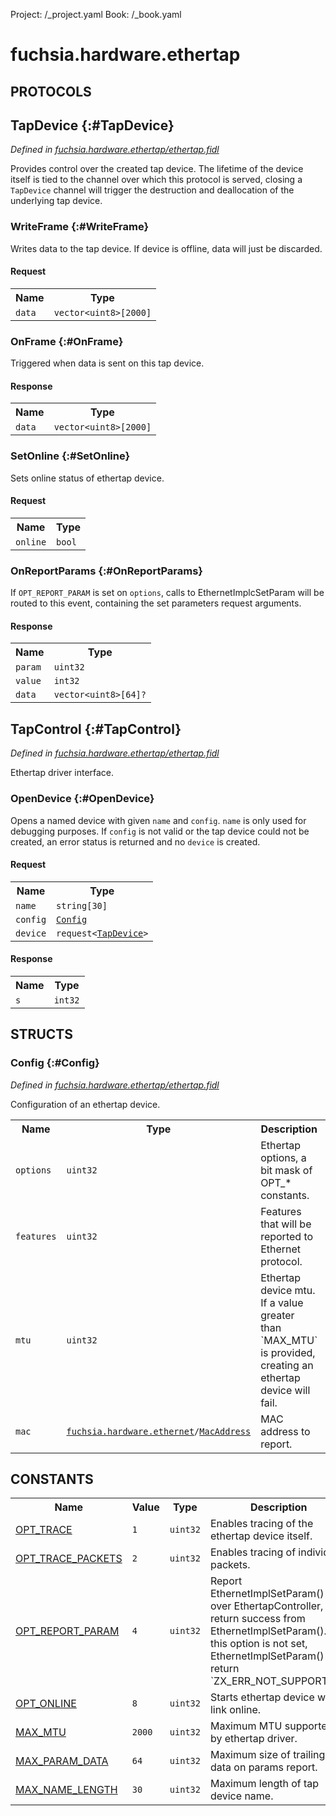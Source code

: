 Project: /_project.yaml
Book: /_book.yaml

# fuchsia.hardware.ethertap


## **PROTOCOLS**

## TapDevice {:#TapDevice}
*Defined in [fuchsia.hardware.ethertap/ethertap.fidl](https://fuchsia.googlesource.com/fuchsia/+/master/zircon/system/fidl/fuchsia-hardware-ethertap/ethertap.fidl#45)*

 Provides control over the created tap device. The lifetime of the device itself is tied to the
 channel over which this protocol is served, closing a `TapDevice` channel will trigger the
 destruction and deallocation of the underlying tap device.

### WriteFrame {:#WriteFrame}

 Writes data to the tap device. If device is offline, data will just be discarded.

#### Request
<table>
    <tr><th>Name</th><th>Type</th></tr>
    <tr>
            <td><code>data</code></td>
            <td>
                <code>vector&lt;uint8&gt;[2000]</code>
            </td>
        </tr></table>



### OnFrame {:#OnFrame}

 Triggered when data is sent on this tap device.



#### Response
<table>
    <tr><th>Name</th><th>Type</th></tr>
    <tr>
            <td><code>data</code></td>
            <td>
                <code>vector&lt;uint8&gt;[2000]</code>
            </td>
        </tr></table>

### SetOnline {:#SetOnline}

 Sets online status of ethertap device.

#### Request
<table>
    <tr><th>Name</th><th>Type</th></tr>
    <tr>
            <td><code>online</code></td>
            <td>
                <code>bool</code>
            </td>
        </tr></table>



### OnReportParams {:#OnReportParams}

 If `OPT_REPORT_PARAM` is set on `options`, calls to EthernetImplcSetParam will be routed to
 this event, containing the set parameters request arguments.



#### Response
<table>
    <tr><th>Name</th><th>Type</th></tr>
    <tr>
            <td><code>param</code></td>
            <td>
                <code>uint32</code>
            </td>
        </tr><tr>
            <td><code>value</code></td>
            <td>
                <code>int32</code>
            </td>
        </tr><tr>
            <td><code>data</code></td>
            <td>
                <code>vector&lt;uint8&gt;[64]?</code>
            </td>
        </tr></table>

## TapControl {:#TapControl}
*Defined in [fuchsia.hardware.ethertap/ethertap.fidl](https://fuchsia.googlesource.com/fuchsia/+/master/zircon/system/fidl/fuchsia-hardware-ethertap/ethertap.fidl#60)*

 Ethertap driver interface.

### OpenDevice {:#OpenDevice}

 Opens a named device with given `name` and `config`.
 `name` is only used for debugging purposes.
 If `config` is not valid or the tap device could not be created, an error status is returned
 and no `device` is created.

#### Request
<table>
    <tr><th>Name</th><th>Type</th></tr>
    <tr>
            <td><code>name</code></td>
            <td>
                <code>string[30]</code>
            </td>
        </tr><tr>
            <td><code>config</code></td>
            <td>
                <code><a class='link' href='#Config'>Config</a></code>
            </td>
        </tr><tr>
            <td><code>device</code></td>
            <td>
                <code>request&lt;<a class='link' href='#TapDevice'>TapDevice</a>&gt;</code>
            </td>
        </tr></table>


#### Response
<table>
    <tr><th>Name</th><th>Type</th></tr>
    <tr>
            <td><code>s</code></td>
            <td>
                <code>int32</code>
            </td>
        </tr></table>



## **STRUCTS**

### Config {:#Config}
*Defined in [fuchsia.hardware.ethertap/ethertap.fidl](https://fuchsia.googlesource.com/fuchsia/+/master/zircon/system/fidl/fuchsia-hardware-ethertap/ethertap.fidl#29)*



 Configuration of an ethertap device.


<table>
    <tr><th>Name</th><th>Type</th><th>Description</th><th>Default</th></tr><tr>
            <td><code>options</code></td>
            <td>
                <code>uint32</code>
            </td>
            <td> Ethertap options, a bit mask of OPT_* constants.
</td>
            <td>No default</td>
        </tr><tr>
            <td><code>features</code></td>
            <td>
                <code>uint32</code>
            </td>
            <td> Features that will be reported to Ethernet protocol.
</td>
            <td>No default</td>
        </tr><tr>
            <td><code>mtu</code></td>
            <td>
                <code>uint32</code>
            </td>
            <td> Ethertap device mtu. If a value greater than `MAX_MTU` is provided, creating an ethertap
 device will fail.
</td>
            <td>No default</td>
        </tr><tr>
            <td><code>mac</code></td>
            <td>
                <code><a class='link' href='../fuchsia.hardware.ethernet/index.html'>fuchsia.hardware.ethernet</a>/<a class='link' href='../fuchsia.hardware.ethernet/index.html#MacAddress'>MacAddress</a></code>
            </td>
            <td> MAC address to report.
</td>
            <td>No default</td>
        </tr>
</table>













## **CONSTANTS**

<table>
    <tr><th>Name</th><th>Value</th><th>Type</th><th>Description</th></tr><tr>
            <td><a href="https://fuchsia.googlesource.com/fuchsia/+/master/zircon/system/fidl/fuchsia-hardware-ethertap/ethertap.fidl#11">OPT_TRACE</a></td>
            <td>
                    <code>1</code>
                </td>
                <td><code>uint32</code></td>
            <td> Enables tracing of the ethertap device itself.
</td>
        </tr>
    <tr>
            <td><a href="https://fuchsia.googlesource.com/fuchsia/+/master/zircon/system/fidl/fuchsia-hardware-ethertap/ethertap.fidl#13">OPT_TRACE_PACKETS</a></td>
            <td>
                    <code>2</code>
                </td>
                <td><code>uint32</code></td>
            <td> Enables tracing of individual packets.
</td>
        </tr>
    <tr>
            <td><a href="https://fuchsia.googlesource.com/fuchsia/+/master/zircon/system/fidl/fuchsia-hardware-ethertap/ethertap.fidl#17">OPT_REPORT_PARAM</a></td>
            <td>
                    <code>4</code>
                </td>
                <td><code>uint32</code></td>
            <td> Report EthernetImplSetParam() over EthertapController, and return success from
 EthernetImplSetParam().  If this option is not set, EthernetImplSetParam() will return
 `ZX_ERR_NOT_SUPPORTED`.
</td>
        </tr>
    <tr>
            <td><a href="https://fuchsia.googlesource.com/fuchsia/+/master/zircon/system/fidl/fuchsia-hardware-ethertap/ethertap.fidl#19">OPT_ONLINE</a></td>
            <td>
                    <code>8</code>
                </td>
                <td><code>uint32</code></td>
            <td> Starts ethertap device with link online.
</td>
        </tr>
    <tr>
            <td><a href="https://fuchsia.googlesource.com/fuchsia/+/master/zircon/system/fidl/fuchsia-hardware-ethertap/ethertap.fidl#22">MAX_MTU</a></td>
            <td>
                    <code>2000</code>
                </td>
                <td><code>uint32</code></td>
            <td> Maximum MTU supported by ethertap driver.
</td>
        </tr>
    <tr>
            <td><a href="https://fuchsia.googlesource.com/fuchsia/+/master/zircon/system/fidl/fuchsia-hardware-ethertap/ethertap.fidl#24">MAX_PARAM_DATA</a></td>
            <td>
                    <code>64</code>
                </td>
                <td><code>uint32</code></td>
            <td> Maximum size of trailing data on params report.
</td>
        </tr>
    <tr>
            <td><a href="https://fuchsia.googlesource.com/fuchsia/+/master/zircon/system/fidl/fuchsia-hardware-ethertap/ethertap.fidl#26">MAX_NAME_LENGTH</a></td>
            <td>
                    <code>30</code>
                </td>
                <td><code>uint32</code></td>
            <td> Maximum length of tap device name.
</td>
        </tr>
    
</table>


